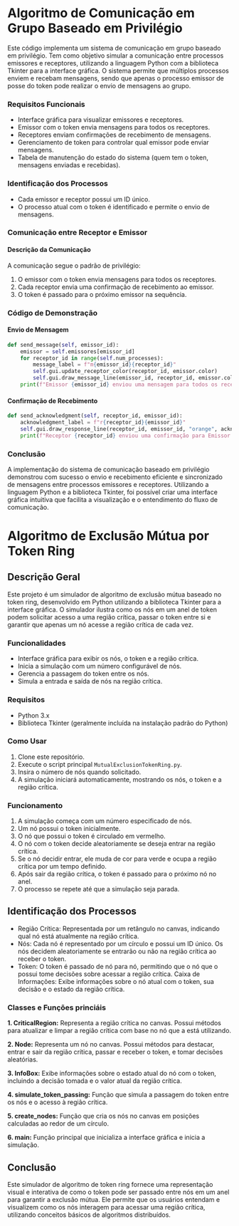 # Algoritmo de Comunicação em Grupo Baseado em Privilégio

Este código implementa um sistema de comunicação em grupo baseado em privilégio. Tem como objetivo simular a comunicação entre processos emissores e receptores, utilizando a linguagem Python com a biblioteca Tkinter para a interface gráfica. O sistema permite que múltiplos processos enviem e recebam mensagens, sendo que apenas o processo emissor de posse do token pode realizar o envio de mensagens ao grupo.

### Requisitos Funcionais

- Interface gráfica para visualizar emissores e receptores.
- Emissor com o token envia mensagens para todos os receptores.
- Receptores enviam confirmações de recebimento de mensagens.
- Gerenciamento de token para controlar qual emissor pode enviar mensagens.
- Tabela de manutenção do estado do sistema (quem tem o token, mensagens enviadas e recebidas).

### Identificação dos Processos
- Cada emissor e receptor possui um ID único.
- O processo atual com o token é identificado e permite o envio de mensagens.

### Comunicação entre Receptor e Emissor

#### Descrição da Comunicação
A comunicação segue o padrão de privilégio:
1. O emissor com o token envia mensagens para todos os receptores.
2. Cada receptor envia uma confirmação de recebimento ao emissor.
3. O token é passado para o próximo emissor na sequência.

### Código de Demonstração

#### Envio de Mensagem

```python
def send_message(self, emissor_id):
    emissor = self.emissores[emissor_id]
    for receptor_id in range(self.num_processes):
        message_label = f"m{emissor_id}{receptor_id}"
        self.gui.update_receptor_color(receptor_id, emissor.color)
        self.gui.draw_message_line(emissor_id, receptor_id, emissor.color, message_label)
    print(f"Emissor {emissor_id} enviou uma mensagem para todos os receptores")
```

#### Confirmação de Recebimento

```python
def send_acknowledgment(self, receptor_id, emissor_id):
    acknowledgment_label = f"r{receptor_id}{emissor_id}"
    self.gui.draw_response_line(receptor_id, emissor_id, "orange", acknowledgment_label)
    print(f"Receptor {receptor_id} enviou uma confirmação para Emissor {emissor_id}")
```

### Conclusão

A implementação do sistema de comunicação baseado em privilégio demonstrou com sucesso o envio e recebimento eficiente e sincronizado de mensagens entre processos emissores e receptores. Utilizando a linguagem Python e a biblioteca Tkinter, foi possível criar uma interface gráfica intuitiva que facilita a visualização e o entendimento do fluxo de comunicação. 

# Algoritmo de Exclusão Mútua por Token Ring

## Descrição Geral

Este projeto é um simulador de algoritmo de exclusão mútua baseado no token ring, desenvolvido em Python utilizando a biblioteca Tkinter para a interface gráfica. O simulador ilustra como os nós em um anel de token podem solicitar acesso a uma região crítica, passar o token entre si e garantir que apenas um nó acesse a região crítica de cada vez.

### Funcionalidades

- Interface gráfica para exibir os nós, o token e a região crítica.
- Inicia a simulação com um número configurável de nós.
- Gerencia a passagem do token entre os nós.
- Simula a entrada e saída de nós na região crítica.

### Requisitos

- Python 3.x
- Biblioteca Tkinter (geralmente incluída na instalação padrão do Python)

### Como Usar

1. Clone este repositório.
2. Execute o script principal `MutualExclusionTokenRing.py`.
3. Insira o número de nós quando solicitado.
4. A simulação iniciará automaticamente, mostrando os nós, o token e a região crítica.

### Funcionamento

1. A simulação começa com um número especificado de nós.
2. Um nó possui o token inicialmente.
3. O nó que possui o token é circulado em vermelho.
4. O nó com o token decide aleatoriamente se deseja entrar na região crítica.
5. Se o nó decidir entrar, ele muda de cor para verde e ocupa a região crítica por um tempo definido.
6. Após sair da região crítica, o token é passado para o próximo nó no anel.
7. O processo se repete até que a simulação seja parada.

## Identificação dos Processos

- Região Crítica: Representada por um retângulo no canvas, indicando qual nó está atualmente na região crítica.
- Nós: Cada nó é representado por um círculo e possui um ID único. Os nós decidem aleatoriamente se entrarão ou não na região crítica ao receber o token.
- Token: O token é passado de nó para nó, permitindo que o nó que o possui tome decisões sobre acessar a região crítica.
Caixa de Informações: Exibe informações sobre o nó atual com o token, sua decisão e o estado da região crítica.

### Classes e Funções princiáis
**1. CriticalRegion:** Representa a região crítica no canvas. Possui métodos para atualizar e limpar a região crítica com base no nó que a está utilizando.

**2. Node:** Representa um nó no canvas. Possui métodos para destacar, entrar e sair da região crítica, passar e receber o token, e tomar decisões aleatórias.

**3. InfoBox:** Exibe informações sobre o estado atual do nó com o token, incluindo a decisão tomada e o valor atual da região crítica.

**4. simulate_token_passing:** Função que simula a passagem do token entre os nós e o acesso à região crítica.

**5. create_nodes:** Função que cria os nós no canvas em posições calculadas ao redor de um círculo.

**6. main:** Função principal que inicializa a interface gráfica e inicia a simulação.

## Conclusão

Este simulador de algoritmo de token ring fornece uma representação visual e interativa de como o token pode ser passado entre nós em um anel para garantir a exclusão mútua. Ele permite que os usuários entendam e visualizem como os nós interagem para acessar uma região crítica, utilizando conceitos básicos de algoritmos distribuídos.
